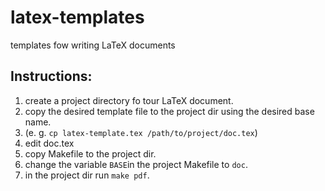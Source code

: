 # latex-templates
templates fow writing LaTeX documents

## Instructions:

1. create a project directory fo tour LaTeX document.
2. copy the desired template file to the project dir using the desired base name.
3. (e. g. `cp latex-template.tex /path/to/project/doc.tex`)
4. edit doc.tex
5. copy Makefile to the project dir.
6. change the variable `BASE`in the project Makefile to `doc`.
7. in the project dir run `make pdf`.
